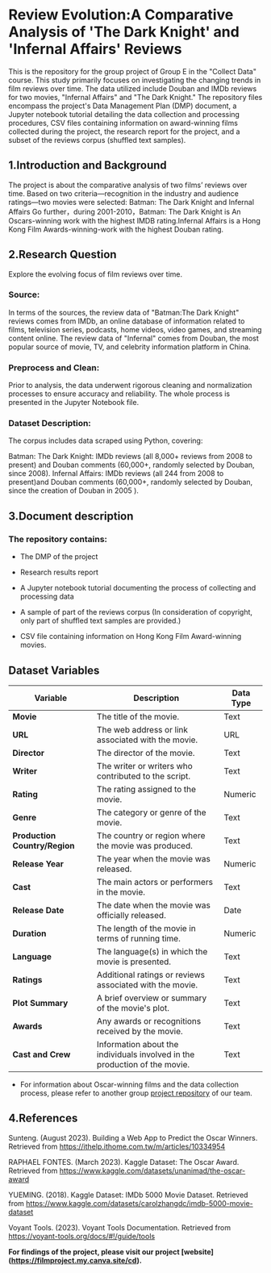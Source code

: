 # Review Evolution:A Comparative  Analysis of 'The Dark Knight' and 'Infernal Affairs' Reviews

This is the repository for the group project of Group E in the "Collect Data" course. This study primarily focuses on investigating the changing trends in film reviews over time. The data utilized include Douban and IMDb reviews for two movies, "Infernal Affairs" and "The Dark Knight." The repository files encompass the project's Data Management Plan (DMP) document, a Jupyter notebook tutorial detailing the data collection and processing procedures, CSV files containing information on award-winning films collected during the project, the research report for the project, and a subset of the reviews corpus (shuffled text samples).

## 1.Introduction and Background

The project is about the comparative analysis of two films’ reviews over time.
Based on two criteria—recognition in the industry and audience ratings—two movies were selected: Batman: The Dark Knight and Infernal Affairs
Go further，during 2001-2010，Batman: The Dark Knight is An Oscars-winning work with the highest IMDB rating.Infernal Affairs is a Hong Kong Film Awards-winning-work with the highest Douban rating.

## 2.Research Question

Explore the evolving focus of film reviews over time.

### Source:

In terms of the sources, the review data of "Batman:The Dark Knight" reviews comes from IMDb, an online database of information related to films, television series, podcasts, home videos, video games, and streaming content online. The review data of "Infernal" comes from Douban, the most popular source of movie, TV, and celebrity information platform in China.

### Preprocess and Clean:

Prior to analysis, the data underwent rigorous cleaning and normalization processes to ensure accuracy and reliability. The whole process is presented in the Jupyter Notebook file. 

### Dataset Description:

The corpus includes data scraped using Python, covering: 

Batman: The Dark Knight: IMDb reviews (all 8,000+ reviews from 2008 to present) and Douban comments (60,000+, randomly selected by Douban, since 2008).
Infernal Affairs: IMDb reviews (all 244 from 2008 to present)and Douban comments (60,000+, randomly selected by Douban, since the creation of Douban in 2005 ).

## 3.Document description

### The repository contains:
* The DMP of the project

* Research results report

* A Jupyter notebook tutorial documenting the process of collecting and processing data

* A sample of part of the reviews corpus (In consideration of copyright, only part of shuffled text samples are provided.)

* CSV file containing information on Hong Kong Film Award-winning movies.

## Dataset Variables


| Variable                  | Description                                           | Data Type   |
|---------------------------|-------------------------------------------------------|-------------|
| **Movie**                 | The title of the movie.                               | Text        |
| **URL**                   | The web address or link associated with the movie.    | URL         |
| **Director**              | The director of the movie.                             | Text        |
| **Writer**                | The writer or writers who contributed to the script.  | Text        |
| **Rating**                | The rating assigned to the movie.                     | Numeric     |
| **Genre**                 | The category or genre of the movie.                   | Text        |
| **Production Country/Region** | The country or region where the movie was produced. | Text        |
| **Release Year**          | The year when the movie was released.                 | Numeric     |
| **Cast**                  | The main actors or performers in the movie.          | Text        |
| **Release Date**          | The date when the movie was officially released.      | Date        |
| **Duration**              | The length of the movie in terms of running time.     | Numeric     |
| **Language**              | The language(s) in which the movie is presented.     | Text        |
| **Ratings**               | Additional ratings or reviews associated with the movie. | Text    |
| **Plot Summary**          | A brief overview or summary of the movie's plot.      | Text        |
| **Awards**                | Any awards or recognitions received by the movie.     | Text        |
| **Cast and Crew**         | Information about the individuals involved in the production of the movie. | Text |

* For information about Oscar-winning films and the data collection process, please refer to another group [project repository](https://toolsandmethods.my.canva.site/) of our team.

## 4.References

Sunteng. (August 2023). Building a Web App to Predict the Oscar Winners.
Retrieved from https://ithelp.ithome.com.tw/m/articles/10334954

RAPHAEL FONTES. (March 2023). Kaggle Dataset: The Oscar Award.
Retrieved from https://www.kaggle.com/datasets/unanimad/the-oscar-award

YUEMING. (2018). Kaggle Dataset: IMDb 5000 Movie Dataset.
Retrieved from https://www.kaggle.com/datasets/carolzhangdc/imdb-5000-movie-dataset

Voyant Tools. (2023). Voyant Tools Documentation.
Retrieved from https://voyant-tools.org/docs/#!/guide/tools


**For findings of the project, please visit our project [website] (https://filmproject.my.canva.site/cd).**
